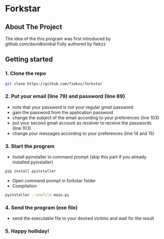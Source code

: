 # Forkstar

## About The Project
The idea of the this program was first introduced by github.com/davidbombal
Fully authored by fiekzz

## Getting started
### 1. Clone the repo
```sh
git clone https://github.com/fiekzz/forkstar
```
### 2. Put your email (line 79) and password (line 89)
* note that your password is not your regular gmail password
* gain the password from the application password
* change the subject of the email according to your preferences (line 103)
* put your second gmail account as receiver to receive the passwords (line 103)
* change your messages according to your preferences (line 14 and 15)

### 3. Start the program
* Install pyinstaller in command prompt (skip this part if you already installed pyinstaller)
```sh
pip install pyinstaller
```
* Open command prompt in forkstar folder
* Compilation
```sh
pyinstaller --onefile main.py
```

### 4. Send the program (exe file)
* send the executable file to your desired victims and wait for the result

### 5. Happy holliday!
